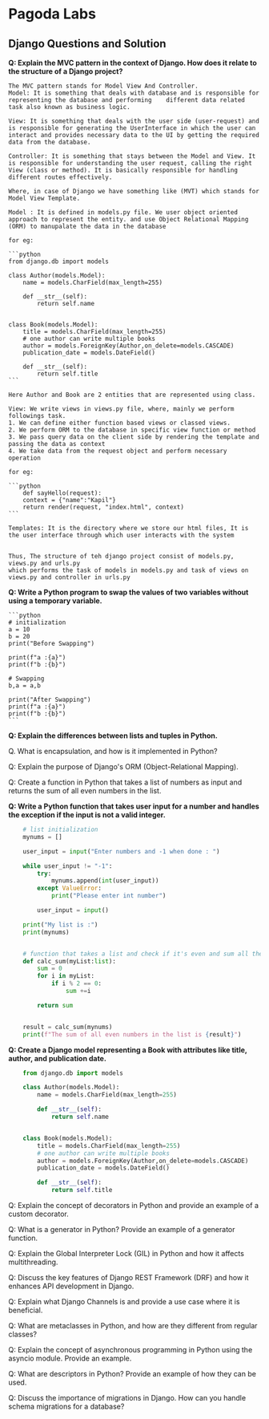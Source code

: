 # Pagoda Labs

## Django Questions and Solution

**Q: Explain the MVC pattern in the context of Django. How does it relate to the structure of a Django project?**

    The MVC pattern stands for Model View And Controller.
    Model: It is something that deals with database and is responsible for representing the database and performing    different data related task also known as business logic.

    View: It is something that deals with the user side (user-request) and is responsible for generating the UserInterface in which the user can interact and provides necessary data to the UI by getting the required data from the database.

    Controller: It is something that stays between the Model and View. It is responsible for understanding the user request, calling the right View (class or method). It is basically responsible for handling different routes effectively.

    Where, in case of Django we have something like (MVT) which stands for Model View Template.

    Model : It is defined in models.py file. We user object oriented approach to represent the entity. and use Object Relational Mapping (ORM) to manupalate the data in the database

    for eg:

    ```python
    from django.db import models

    class Author(models.Model):
        name = models.CharField(max_length=255)

        def __str__(self):
            return self.name


    class Book(models.Model):
        title = models.CharField(max_length=255)
        # one author can write multiple books
        author = models.ForeignKey(Author,on_delete=models.CASCADE)
        publication_date = models.DateField()

        def __str__(self):
            return self.title
    ```

    Here Author and Book are 2 entities that are represented using class.

    View: We write views in views.py file, where, mainly we perform followings task.
    1. We can define either function based views or classed views.
    2. We perform ORM to the database in specific view function or method
    3. We pass query data on the client side by rendering the template and      passing the data as context
    4. We take data from the request object and perform necessary operation

    for eg:

    ```python
        def sayHello(request):
        context = {"name":"Kapil"}
        return render(request, "index.html", context)
    ```

    Templates: It is the directory where we store our html files, It is the user interface through which user interacts with the system


    Thus, The structure of teh django project consist of models.py, views.py and urls.py
    which performs the task of models in models.py and task of views on views.py and controller in urls.py

**Q: Write a Python program to swap the values of two variables without using a temporary variable.**

    ```python
    # initialization
    a = 10
    b = 20
    print("Before Swapping")

    print(f"a :{a}")
    print(f"b :{b}")

    # Swapping
    b,a = a,b

    print("After Swapping")
    print(f"a :{a}")
    print(f"b :{b}")
    ```

**Q: Explain the differences between lists and tuples in Python.**

Q. What is encapsulation, and how is it implemented in Python?

Q: Explain the purpose of Django's ORM (Object-Relational Mapping).

Q: Create a function in Python that takes a list of numbers as input and returns the sum of all even numbers in the list.

**Q: Write a Python function that takes user input for a number and handles the exception if the input is not a valid integer.**

```python
    # list initialization
    mynums = []

    user_input = input("Enter numbers and -1 when done : ")

    while user_input != "-1":
        try:
            mynums.append(int(user_input))
        except ValueError:
            print("Please enter int number")

        user_input = input()

    print("My list is :")
    print(mynums)


    # function that takes a list and check if it's even and sum all the even number in the list and returns the result
    def calc_sum(myList:list):
        sum = 0
        for i in myList:
            if i % 2 == 0:
                sum +=i

        return sum


    result = calc_sum(mynums)
    print(f"The sum of all even numbers in the list is {result}")
```

**Q: Create a Django model representing a Book with attributes like title, author, and publication date.**

```python
    from django.db import models

    class Author(models.Model):
        name = models.CharField(max_length=255)

        def __str__(self):
            return self.name


    class Book(models.Model):
        title = models.CharField(max_length=255)
        # one author can write multiple books
        author = models.ForeignKey(Author,on_delete=models.CASCADE)
        publication_date = models.DateField()

        def __str__(self):
            return self.title
```

Q: Explain the concept of decorators in Python and provide an example of a custom decorator.

Q: What is a generator in Python? Provide an example of a generator function.

Q: Explain the Global Interpreter Lock (GIL) in Python and how it affects multithreading.

Q: Discuss the key features of Django REST Framework (DRF) and how it enhances API development in Django.

Q: Explain what Django Channels is and provide a use case where it is beneficial.

Q: What are metaclasses in Python, and how are they different from regular classes?

Q: Explain the concept of asynchronous programming in Python using the asyncio module. Provide an example.

Q: What are descriptors in Python? Provide an example of how they can be used.

Q: Discuss the importance of migrations in Django. How can you handle schema migrations for a database?
